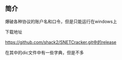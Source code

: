 ## 简介

爆破各种协议的账户名和口令，但是只能运行在windows上

下载地址

https://github.com/shack2/SNETCracker.git中的release

在其中的dic文件中有一些字典，但是不多